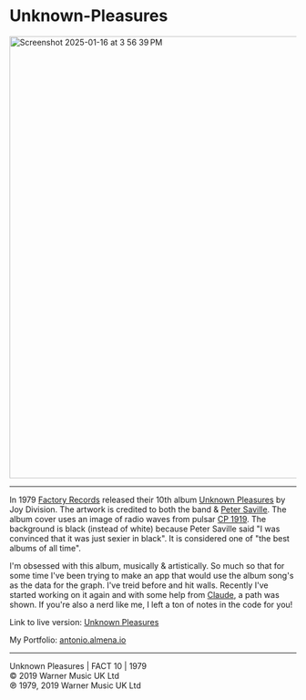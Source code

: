 # Unknown-Pleasures

<img width="776" alt="Screenshot 2025-01-16 at 3 56 39 PM" src="https://github.com/user-attachments/assets/ee1d2c9d-cb17-4c6b-a2f1-7788d110f518" />

---

In 1979 [Factory Records](https://en.wikipedia.org/wiki/Factory_Records) released their 10th album [Unknown Pleasures](https://en.wikipedia.org/wiki/Unknown_Pleasures) by Joy Division. The artwork is credited to both the band & [Peter Saville](<https://en.wikipedia.org/wiki/Peter_Saville_(graphic_designer)>). The album cover uses an image of radio waves from pulsar [CP 1919](https://en.wikipedia.org/wiki/CP_1919). The background is black (instead of white) because Peter Saville said "I was convinced that it was just sexier in black". It is considered one of "the best albums of all time".

I'm obsessed with this album, musically & artistically. So much so that for some time I've been trying to make an app that would use the album song's as the data for the graph. I've treid before and hit walls. Recently I've started working on it again and with some help from [Claude](https://www.anthropic.com/), a path was shown. If you're also a nerd like me, I left a ton of notes in the code for you!

Link to live version: [Unknown Pleasures](https://antonio.almena.io/unknown-pleasures)

My Portfolio: [antonio.almena.io](https://antonio.almena.io)

---

Unknown Pleasures | FACT 10 | 1979  
© 2019 Warner Music UK Ltd  
℗ 1979, 2019 Warner Music UK Ltd
